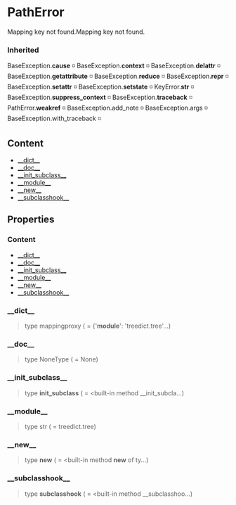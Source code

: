 # PathError

Mapping key not found.Mapping key not found.

### Inherited

BaseException.__cause__ :white_medium_small_square: BaseException.__context__ :white_medium_small_square: BaseException.__delattr__ :white_medium_small_square: BaseException.__getattribute__ :white_medium_small_square: BaseException.__reduce__ :white_medium_small_square: BaseException.__repr__ :white_medium_small_square: BaseException.__setattr__ :white_medium_small_square: BaseException.__setstate__ :white_medium_small_square: KeyError.__str__ :white_medium_small_square: BaseException.__suppress_context__ :white_medium_small_square: BaseException.__traceback__ :white_medium_small_square: PathError.__weakref__ :white_medium_small_square: BaseException.add_note :white_medium_small_square: BaseException.args :white_medium_small_square: BaseException.with_traceback :white_medium_small_square: 

## Content

- [\_\_dict__](treed-tree-patherror.md#__dict__)
- [\_\_doc__](treed-tree-patherror.md#__doc__)
- [\_\_init_subclass__](treed-tree-patherror.md#__init_subclass__)
- [\_\_module__](treed-tree-patherror.md#__module__)
- [\_\_new__](treed-tree-patherror.md#__new__)
- [\_\_subclasshook__](treed-tree-patherror.md#__subclasshook__)


## Properties

### Content

- [\_\_dict__](treed-tree-patherror.md#__dict__)
- [\_\_doc__](treed-tree-patherror.md#__doc__)
- [\_\_init_subclass__](treed-tree-patherror.md#__init_subclass__)
- [\_\_module__](treed-tree-patherror.md#__module__)
- [\_\_new__](treed-tree-patherror.md#__new__)
- [\_\_subclasshook__](treed-tree-patherror.md#__subclasshook__)


### \_\_dict__


> type mappingproxy ( = {'__module__': 'treedict.tree'...)



### \_\_doc__


> type NoneType ( = None)



### \_\_init_subclass__


> type __init_subclass__ ( = <built-in method __init_subcla...)



### \_\_module__


> type str ( = treedict.tree)



### \_\_new__


> type __new__ ( = <built-in method __new__ of ty...)



### \_\_subclasshook__


> type __subclasshook__ ( = <built-in method __subclasshoo...)

